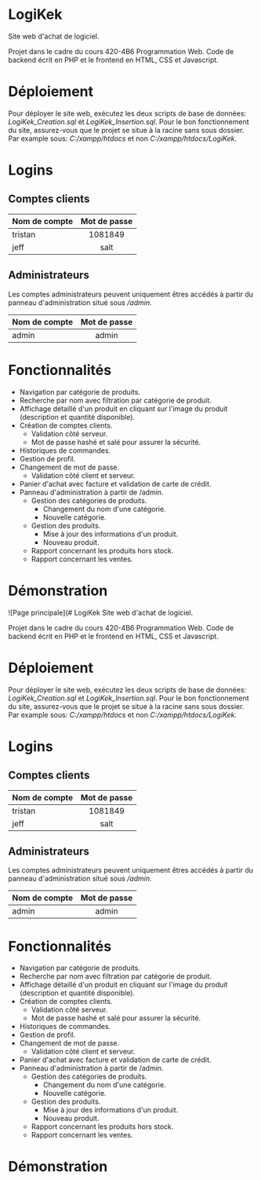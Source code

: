 # LogiKek
Site web d'achat de logiciel.

Projet dans le cadre du cours 420-4B6 Programmation Web.
Code de backend écrit en PHP et le frontend en HTML, CSS et Javascript.

# Déploiement

Pour déployer le site web, exécutez les deux scripts de base de données: *LogiKek_Creation.sql* et *LogiKek_Insertion.sql*.
Pour le bon fonctionnement du site, assurez-vous que le projet se situe à la racine sans sous dossier. 
Par example sous: *C:/xampp/htdocs* et non *C:/xampp/htdocs/LogiKek*.

# Logins

## Comptes clients

| Nom de compte | Mot de passe  |
| ------------- |:-------------:|
| tristan       | 1081849       |
| jeff          | salt          |

## Administrateurs

Les comptes administrateurs peuvent uniquement êtres accédés à partir du panneau d'administration situé sous */admin*.

| Nom de compte | Mot de passe  |
| ------------- |:-------------:|
| admin         | admin         |

# Fonctionnalités

* Navigation par catégorie de produits.
* Recherche par nom avec filtration par catégorie de produit.
* Affichage détaillé d'un produit en cliquant sur l'image du produit (description et quantité disponible).
* Création de comptes clients.
  * Validation côté serveur.
  * Mot de passe hashé et salé pour assurer la sécurité.
* Historiques de commandes.
* Gestion de profil.
* Changement de mot de passe.
  * Validation côté client et serveur.
* Panier d'achat avec facture et validation de carte de crédit.
* Panneau d'administration à partir de /admin.
  * Gestion des catégories de produits.
    * Changement du nom d'une catégorie.
    * Nouvelle catégorie.
  * Gestion des produits.
    * Mise à jour des informations d'un produit.
    * Nouveau produit.
   * Rapport concernant les produits hors stock.
   * Rapport concernant les ventes.
   
# Démonstration

![Page principale](# LogiKek
Site web d'achat de logiciel.

Projet dans le cadre du cours 420-4B6 Programmation Web.
Code de backend écrit en PHP et le frontend en HTML, CSS et Javascript.

# Déploiement

Pour déployer le site web, exécutez les deux scripts de base de données: *LogiKek_Creation.sql* et *LogiKek_Insertion.sql*.
Pour le bon fonctionnement du site, assurez-vous que le projet se situe à la racine sans sous dossier. 
Par example sous: *C:/xampp/htdocs* et non *C:/xampp/htdocs/LogiKek*.

# Logins

## Comptes clients

| Nom de compte | Mot de passe  |
| ------------- |:-------------:|
| tristan       | 1081849       |
| jeff          | salt          |

## Administrateurs

Les comptes administrateurs peuvent uniquement êtres accédés à partir du panneau d'administration situé sous */admin*.

| Nom de compte | Mot de passe  |
| ------------- |:-------------:|
| admin         | admin         |

# Fonctionnalités

* Navigation par catégorie de produits.
* Recherche par nom avec filtration par catégorie de produit.
* Affichage détaillé d'un produit en cliquant sur l'image du produit (description et quantité disponible).
* Création de comptes clients.
  * Validation côté serveur.
  * Mot de passe hashé et salé pour assurer la sécurité.
* Historiques de commandes.
* Gestion de profil.
* Changement de mot de passe.
  * Validation côté client et serveur.
* Panier d'achat avec facture et validation de carte de crédit.
* Panneau d'administration à partir de /admin.
  * Gestion des catégories de produits.
    * Changement du nom d'une catégorie.
    * Nouvelle catégorie.
  * Gestion des produits.
    * Mise à jour des informations d'un produit.
    * Nouveau produit.
   * Rapport concernant les produits hors stock.
   * Rapport concernant les ventes.
   
# Démonstration
